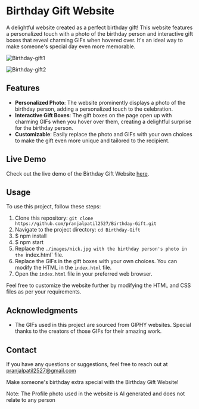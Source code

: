 # Birthday Gift Website

A delightful website created as a perfect birthday gift! This website features a personalized touch with a photo of the birthday person and interactive gift boxes that reveal charming GIFs when hovered over. It's an ideal way to make someone's special day even more memorable.


![Birthday-gift1](https://github.com/pranjalpatil2527/Birthday-Gift/assets/134942353/b8ac4627-3291-4136-8ada-eeb894cc5a74)

![Birthday-gift2](https://github.com/pranjalpatil2527/Birthday-Gift/assets/134942353/d0cef4e0-a7b4-4002-ba88-72d61d3d3319)


## Features

- **Personalized Photo**: The website prominently displays a photo of the birthday person, adding a personalized touch to the celebration.
- **Interactive Gift Boxes**: The gift boxes on the page open up with charming GIFs when you hover over them, creating a delightful surprise for the birthday person.
- **Customizable**: Easily replace the photo and GIFs with your own choices to make the gift even more unique and tailored to the recipient.

## Live Demo

Check out the live demo of the Birthday Gift Website [here](link-to-live-demo).

## Usage

To use this project, follow these steps:

1. Clone this repository: `git clone https://github.com/pranjalpatil2527/Birthday-Gift.git`
2. Navigate to the project directory: `cd Birthday-Gift`
3. $ npm install
4. $ npm start
5. Replace the `./images/nick.jpg with the birthday person's photo in the `index.html` file.
6. Replace the GIFs in the gift boxes with your own choices. You can modify the HTML in the `index.html` file.
7. Open the `index.html` file in your preferred web browser.

Feel free to customize the website further by modifying the HTML and CSS files as per your requirements.

## Acknowledgments

- The GIFs used in this project are sourced from GIPHY websites. Special thanks to the creators of those GIFs for their amazing work.

## Contact

If you have any questions or suggestions, feel free to reach out at pranjalpatil2527@gmail.com

Make someone's birthday extra special with the Birthday Gift Website!

Note: The Profile photo used in the website is AI generated and does not relate to any person
